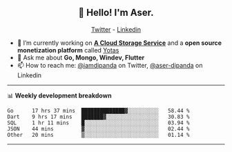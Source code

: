 <h2 align="center">👋 Hello! I'm Aser.</h2>
<p align="center">
  <a href="https://twitter.com/iamdipanda">Twitter</a> - 
  <a href="https://www.linkedin.com/in/aser-dipanda/">Linkedin</a>
</p>


- 🔭 I’m currently working on **[A Cloud Storage Service](https://gamesmania.io)** and a **open source monetization platform** called [Yotas](https://github.com/osscameroon/yotas)
- 💬 Ask me about **Go, Mongo, Windev, Flutter**
- 📫 How to reach me: [@iamdipanda](https://twitter.com/iamdipanda) on Twitter, [@aser-dipanda](https://www.linkedin.com/in/aser-dipanda/) on Linkedin

-------

📊 **Weekly development breakdown**

<!--START_SECTION:waka-->
```text
Go      17 hrs 37 mins  ██████████████▓░░░░░░░░░░   58.44 % 
Dart    9 hrs 17 mins   ███████▓░░░░░░░░░░░░░░░░░   30.83 % 
SQL     1 hr 11 mins    █░░░░░░░░░░░░░░░░░░░░░░░░   03.94 % 
JSON    44 mins         ▓░░░░░░░░░░░░░░░░░░░░░░░░   02.44 % 
Other   20 mins         ▒░░░░░░░░░░░░░░░░░░░░░░░░   01.14 % 
```
<!--END_SECTION:waka-->

-------
